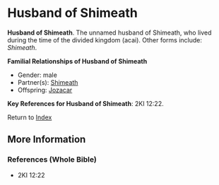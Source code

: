# Husband of Shimeath
**Husband of Shimeath**. 
The unnamed husband of Shimeath, who lived during the time of the divided kingdom (acai). 
Other forms include: 
*Shimeath*. 




**Familial Relationships of Husband of Shimeath**


* Gender: male
* Partner(s): [Shimeath](Shimeath.md)
* Offspring: [Jozacar](Jozacar.md)




**Key References for Husband of Shimeath**: 
2KI 12:22. 






Return to [Index](00-Index.md)

## More Information

### References (Whole Bible)

* 2KI 12:22



